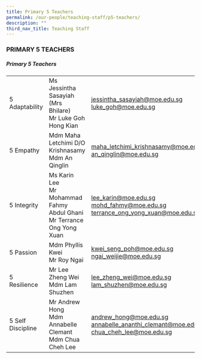 ```yaml
---
title: Primary 5 Teachers
permalink: /our-people/teaching-staff/p5-teachers/
description: ""
third_nav_title: Teaching Staff
---
```

### PRIMARY 5 TEACHERS

##### Primary 5 Teachers

|  	|  	|  	|
|---	|---	|---	|
| 5 Adaptability 	| Ms Jessintha Sasayiah (Mrs Bhilare)<br>Mr Luke Goh Hong Kian	| [jessintha\_sasayiah@moe.edu.sg](mailto:jessintha_sasayiah@moe.edu.sg) <br>[luke_goh@moe.edu.sg](mailto:luke_goh@moe.edu.sg)	|
| 5 Empathy 	| Mdm Maha Letchimi D/O Krishnasamy<br>Mdm An Qinglin 	| [maha\_letchimi\_krishnasamy@moe.edu.sg](mailto:maha_letchimi_krishnasamy@moe.edu.sg) <br>[an\_qinglin@moe.edu.sg](mailto:an_qinglin@moe.edu.sg)	|
| 5 Integrity 	| Ms Karin Lee<br>Mr Mohammad Fahmy Abdul Ghani <br> Mr Terrance Ong Yong Xuan 	| [lee\_karin@moe.edu.sg](mailto:lee_karin@moe.edu.sg) <br>[mohd\_fahmy@moe.edu.sg](mailto:mohd_fahmy@moe.edu.sg) <br> [terrance_ong_yong_xuan@moe.edu.sg](mailto:terrance_ong_yong_xuan@moe.edu.sg) 	|
| 5 Passion 	| Mdm Phyllis Kwei<br>Mr Roy Ngai  	| [kwei\_seng\_poh@moe.edu.sg](mailto:kwei_seng_poh@moe.edu.sg ) <br>[ngai\_weijie@moe.edu.sg](mailto:ngai_weijie@moe.edu.sg) 	|
| 5 Resilience 	| Mr Lee Zheng Wei<br>Mdm Lam Shuzhen| [lee\_zheng\_wei@moe.edu.sg](mailto:lee_zheng_wei@moe.edu.sg) <br>[lam\_shuzhen@moe.edu.sg](mailto:lam_shuzhen@moe.edu.sg)	|
| 5 Self Discipline 	| Mr Andrew Hong<br>Mdm Annabelle Clemant <br> Mdm Chua Cheh Lee | [andrew\_hong@moe.edu.sg](mailto:andrew_hong@moe.edu.sg) <br>[annabelle\_ananthi\_clemant@moe.edu.sg](mailto:annabelle_ananthi_clemant@moe.edu.sg) <br> [chua_cheh_lee@moe.edu.sg](mailto:chua_cheh_lee@moe.edu.sg)	|